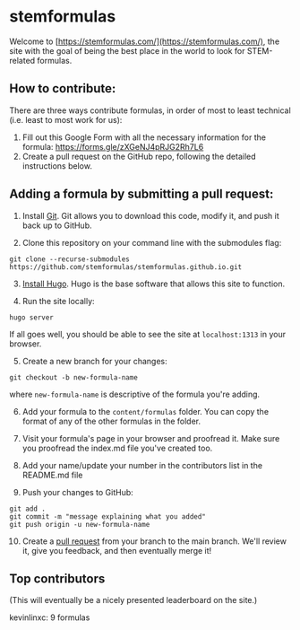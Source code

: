 # stemformulas
Welcome to [https://stemformulas.com/](https://stemformulas.com/), the site with the goal of being the best place in the world to look for STEM-related
formulas.

## How to contribute:

There are three ways contribute formulas, in order of most to least technical (i.e. least to most work for us):

1. Fill out this Google Form with all the necessary information for the formula:
https://forms.gle/zXGeNJ4pRJG2Rh7L6
2. Create a pull request on the GitHub repo, following the detailed instructions below.


## Adding a formula by submitting a pull request:
1. Install [Git](https://git-scm.com/downloads). Git allows you to download this code, modify it, and push it back up to GitHub.

2. Clone this repository on your command line with the submodules flag:

```
git clone --recurse-submodules https://github.com/stemformulas/stemformulas.github.io.git
```

3. [Install Hugo](https://gohugo.io/installation/). Hugo is the base software that allows this site to function.

4. Run the site locally:
```
hugo server
```
If all goes well, you should be able to see the site at `localhost:1313` in your browser.

5. Create a new branch for your changes:

```
git checkout -b new-formula-name
```

where `new-formula-name` is descriptive of the formula you're adding.

6. Add your formula to the `content/formulas` folder. You can copy the format of any of the other formulas in the folder.

7. Visit your formula's page in your browser and proofread it. Make sure you proofread the index.md file you've created too.

8. Add your name/update your number in the contributors list in the README.md file

9. Push your changes to GitHub:

```
git add .
git commit -m "message explaining what you added"
git push origin -u new-formula-name
```

10. Create a [pull request](https://github.com/stemformulas/stemformulas.github.io/compare) from your branch to the main branch. We'll review it, give you feedback, and then eventually merge it!


## Top contributors
(This will eventually be a nicely presented leaderboard on the site.)

kevinlinxc: 9 formulas


